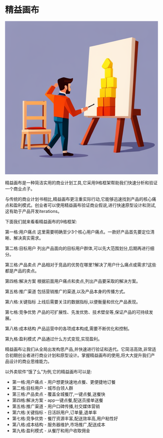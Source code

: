 # 精益画布

![](../images/20230804105513.png)

精益画布是一种简洁实用的商业计划工具,它采用9格框架帮助我们快速分析和验证一个商业点子。

与传统的商业计划书相比,精益画布更注重实际行动,它能够迅速找到产品的核心痛点和盈利模式。创业者可以使用精益画布验证商业假说,进行快速原型设计和测试,这有助于产品开发iterations。

下面我们就来看看精益画布的9格框架:

第一格:用户痛点
这里需要明确至少3个核心用户痛点。一款好产品首先要定位清晰、解决真实需求。

第二格:目标用户
列出产品面向的目标用户群体,可以先大范围划分,后期再进行细分。

第三格:产品卖点
产品相对于竞品的优势在哪里?解决了用户什么痛点或需求?这些都是产品的卖点。

第四格:解决方案
根据前面用户痛点和卖点,列出产品要采取的解决方案。

第五格:推广渠道
包括营销推广的渠道,以及产品本身的传播方式。

第六格:关键指标
上线后需要关注的数据指标,以便衡量和优化产品表现。

第七格:竞争优势
产品的可扩展性、先发优势、技术壁垒等,保证产品的可持续发展。

第八格:成本结构
产品运营中的各项成本构成,需要不断优化和控制。

第九格:盈利模式
产品通过什么方式变现,实现盈利。

精益画布让我们从全局出发构思产品,并快速进行验证和迭代。它简洁高效,非常适合初期创业者进行商业计划和原型设计。掌握精益画布的使用,将大大提升我们产品设计的商业思维能力。

以外卖软件“饿了么”为例,它的精益画布可以是:

- 第一格:用户痛点 - 用户想更快速地点餐、更便捷地订餐
- 第二格:目标用户 - 城市白领人群
- 第三格:产品卖点 - 覆盖全城餐厅,一键点餐,送餐快
- 第四格:解决方案 - app一键点餐,配送员接单送餐
- 第五格:推广渠道 - 用户口碑传播,社交媒体营销
- 第六格:关键指标 - 日活跃用户,订单量,退单率 
- 第七格:竞争优势 - 餐厅资源丰富,配送效率高,用户粘性好
- 第八格:成本结构 - 服务器维护,市场推广,配送成本
- 第九格:盈利模式 - 从餐厅和用户收取佣金